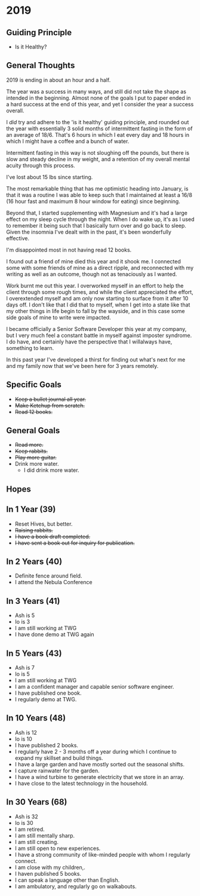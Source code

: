 # 2019

## Guiding Principle

* Is it Healthy?

## General Thoughts

2019 is ending in about an hour and a half.

The year was a success in many ways, and still did not take the shape as intended in the beginning.  Almost none of the goals I put to paper ended in a hard success at the end of this year, and yet I consider the year a success overall.

I *did* try and adhere to the 'is it healthy' guiding principle, and rounded out the year with essentially 3 solid months of intermittent fasting in the form of an average of 18/6.  That's 6 hours in which I eat every day and 18 hours in which I might have a coffee and a bunch of water.

Intermittent fasting in this way is not sloughing off the pounds, but there is slow and steady decline in my weight, and a retention of my overall mental acuity through this process.

I've lost about 15 lbs since starting.

The most remarkable thing that has me optimistic heading into January, is that it was a routine I was able to keep such that I maintained at least a 16/8 (16 hour fast and maximum 8 hour window for eating) since beginning.

Beyond that, I started supplementing with Magnesium and it's had a large effect on my sleep cycle through the night.  When I do wake up, it's as I used to remember it being such that I basically turn over and go back to sleep.  Given the insomnia I've dealt with in the past, it's been wonderfully effective.

I'm disappointed most in not having read 12 books.

I found out a friend of mine died this year and it shook me.  I connected some with some friends of mine as a direct ripple, and reconnected with my writing as well as an outcome, though not as tenaciously as I wanted.

Work burnt me out this year.  I overworked myself in an effort to help the client through some rough times, and while the client appreciated the effort, I overextended myself and am only now starting to surface from it after 10 days off.  I don't like that I did that to myself, when I get into a state like that my other things in life begin to fall by the wayside, and in this case some side goals of mine to write were impacted.

I became officially a Senior Software Developer this year at my company, but I very much feel a constant battle in myself against imposter syndrome.  I do have, and certainly have the perspective that I willalways have, something to learn.

In this past year I've developed a thirst for finding out what's next for me and my family now that we've been here for 3 years remotely.

## Specific Goals

* ~~Keep a bullet journal all year.~~
* ~~Make Ketchup from scratch.~~
* ~~Read 12 books.~~

## General Goals

* ~~Read more.~~
* ~~Keep rabbits.~~
* ~~Play more guitar.~~
* Drink more water.
  * I did drink more water.

## Hopes

## In 1 Year (39)

* Reset Hives, but better.
* ~~Raising rabbits.~~
* ~~I have a book draft completed.~~
* ~~I have sent a book out for inquiry for publication.~~

## In 2 Years (40)

* Definite fence around field.
* I attend the Nebula Conference

## In 3 Years (41)

* Ash is 5
* Io is 3
* I am still working at TWG
* I have done demo at TWG again

## In 5 Years (43)

* Ash is 7
* Io is 5
* I am still working at TWG
* I am a confident manager and capable senior software engineer.
* I have published one book.
* I regularly demo at TWG.

## In 10 Years (48)

* Ash is 12
* Io is 10
* I have published 2 books.
* I regularly have 2 - 3 months off a year during which I continue to expand my skillset and build things.
* I have a large garden and have mostly sorted out the seasonal shifts.
* I capture rainwater for the garden.
* I have a wind turbine to generate electricity that we store in an array.
* I have close to the latest technology in the household.


## In 30 Years (68)

* Ash is 32
* Io is 30
* I am retired.
* I am still mentally sharp.
* I am still creating.
* I am still open to new experiences.
* I have a strong community of like-minded people with whom I regularly connect.
* I am close with my children,.
* I haven published 5 books.
* I can speak a language other than English.
* I am ambulatory, and regularly go on walkabouts.